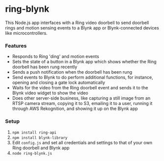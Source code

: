 # ring-blynk
This Node.js app interfaces with a Ring video doorbell to send doorbell rings and motion sensing events to a Blynk app or Blynk-connected devices like microcontrollers.

### Features
* Responds to Ring 'ding' and motion events
* Sets the state of a button in a Blynk app which shows whether the Ring doorbell has been rung recently
* Sends a push notification when the doorbell has been rung
* Send events to Blynk to do perform additional functions, for instance, opening and closing a gate lock automatically
* Waits for the video from the Ring doorbell event and sends it to the Blynk video widget to show the video
* Does other server-side business, like capturing a still image from an RTSP camera stream, copying it to S3, emailing it to a user, running it through AWS Rekognition, and showing it up on the Blynk app

### Setup
1. `npm install ring-api`
1. `npm install blynk-library`
1. Edit `config.js` and set all credentials and settings to that of your own Ring doorbell and Blynk app
1. `node ring-blynk.js`
